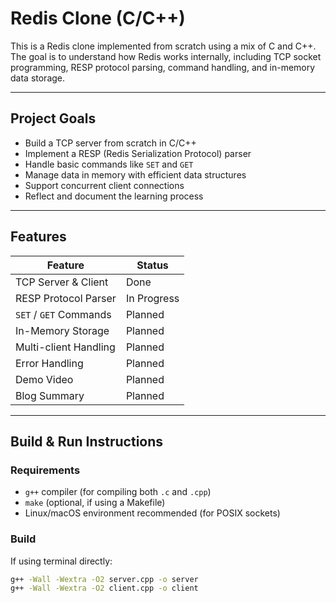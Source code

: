 # Redis Clone (C/C++)

This is a Redis clone implemented from scratch using a mix of C and C++. The goal is to understand how Redis works internally, including TCP socket programming, RESP protocol parsing, command handling, and in-memory data storage.

---

## Project Goals

- Build a TCP server from scratch in C/C++
- Implement a RESP (Redis Serialization Protocol) parser
- Handle basic commands like `SET` and `GET`
- Manage data in memory with efficient data structures
- Support concurrent client connections
- Reflect and document the learning process

---

## Features

| Feature                  | Status        |
|--------------------------|---------------|
| TCP Server & Client      | Done          |
| RESP Protocol Parser     | In Progress   |
| `SET` / `GET` Commands   | Planned       |
| In-Memory Storage        | Planned       |
| Multi-client Handling    | Planned       |
| Error Handling           | Planned       |
| Demo Video               | Planned       |
| Blog Summary             | Planned       |

---

## Build & Run Instructions

### Requirements

- `g++` compiler (for compiling both `.c` and `.cpp`)
- `make` (optional, if using a Makefile)
- Linux/macOS environment recommended (for POSIX sockets)

### Build

If using terminal directly:

```bash
g++ -Wall -Wextra -O2 server.cpp -o server
g++ -Wall -Wextra -O2 client.cpp -o client
